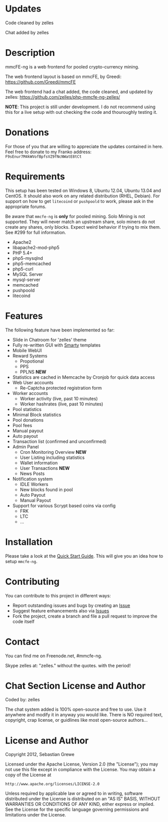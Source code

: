 Updates
===========

Code cleaned by zelles

Chat added by zelles


Description
===========

mmcFE-ng is a web frontend for pooled crypto-currency mining.

The web frontend layout is based on mmcFE, by Greedi:
https://github.com/Greedi/mmcFE

The web frontend had a chat added, the code cleaned, and updated by zelles:
https://github.com/zelles/php-mmcfe-ng-zelles/

**NOTE**: This project is still under development. I do not recommend using 
this for a live setup with out checking the code and thouroughly testing it.


Donations
=========

For those of you that are willing to appreciate the updates contained in here. 
Feel free to donate to my Franko address: `F9sEnur7M4kWVofBpfsVZ9fNcNWatE8tCt`


Requirements
============

This setup has been tested on Windows 8, Ubuntu 12.04, Ubuntu 13.04 and CentOS.
It should also work on any related distribution (RHEL, Debian).
For support on how to get `litecoind` or `pushpoold` to work, please ask
in the appropriate forums.

Be aware that `mmcfe-ng` is **only** for pooled mining. Solo Mining is not
supported. They will never match an upstream share, solo miners do not create
any shares, only blocks. Expect weird behavior if trying to mix them. See #299
for full information.

* Apache2
 * libapache2-mod-php5
* PHP 5.4+
 * php5-mysqlnd
 * php5-memcached
 * php5-curl
* MySQL Server
 * mysql-server
* memcached
* pushpoold
* litecoind


Features
========

The following feature have been implemented so far:

* Slide in Chatroom for 'zelles' theme
* Fully re-written GUI with [Smarty][2] templates
* Mobile WebUI
* Reward Systems
  * Propotional
  * PPS
  * PPLNS **NEW**
* Statistics are cached in Memcache by Cronjob for quick data access
* Web User accounts
  * Re-Captcha protected registration form
* Worker accounts
  * Worker activity (live, past 10 minutes)
  * Worker hashrates (live, past 10 minutes)
* Pool statistics
* Minimal Block statistics
* Pool donations
* Pool fees
* Manual payout
* Auto payout
* Transaction list (confirmed and unconfirmed)
* Admin Panel
  * Cron Monitoring Overview **NEW**
  * User Listing including statistics
  * Wallet information
  * User Transactions **NEW**
  * News Posts
* Notification system
  * IDLE Workers
  * New blocks found in pool
  * Auto Payout
  * Manual Payout
* Support for various Scrypt based coins via config
  * FRK
  * LTC
  * ...


Installation
============

Please take a look at the [Quick Start Guide](https://github.com/TheSerapher/php-mmcfe-ng/wiki/Quick-Start-Guide). This will give you
an idea how to setup `mmcfe-ng`.


Contributing
============

You can contribute to this project in different ways:

* Report outstanding issues and bugs by creating an [Issue][1]
* Suggest feature enhancements also via [Issues][1]
* Fork the project, create a branch and file a pull request to improve the code itself


Contact
=======

You can find me on Freenode.net, #mmcfe-ng.

Skype zelles at: "zelles." without the quotes. with the period!


Chat Section License and Author
==================

Coded by: zelles

The chat system added is 100% open-source and free to use. Use it anywhere and 
modify it in anyway you would like. There is NO required text, copyright, crap 
license, or guidlines like most open-source authors...


License and Author
==================

Copyright 2012, Sebastian Grewe

Licensed under the Apache License, Version 2.0 (the "License");
you may not use this file except in compliance with the License.
You may obtain a copy of the License at

    http://www.apache.org/licenses/LICENSE-2.0

Unless required by applicable law or agreed to in writing, software
distributed under the License is distributed on an "AS IS" BASIS,
WITHOUT WARRANTIES OR CONDITIONS OF ANY KIND, either express or implied.
See the License for the specific language governing permissions and
limitations under the License.

  [1]: https://github.com/TheSerapher/php-mmcfe-ng/issues "Issue"
  [2]: http://www.smarty.net/docs/en/ "Smarty"
